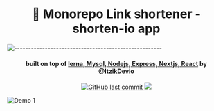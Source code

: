 <h1 align="center">
  <!-- <a href="https://tripletview.herokuapp.com/"><img src="https://github.com/ItzikGabay/ItzikGabay/blob/main/Triplet%20(1).png?raw=true" alt="logo" width="200"></a> -->
   🎫 Monorepo Link shortener - shorten-io app
  <br>
</h1>

![-----------------------------------------------------](https://raw.githubusercontent.com/andreasbm/readme/master/assets/lines/rainbow.png)

<h4 align="center">built on top of <a href="https://tripletview.herokuapp.com/" target="_blank">lerna, Mysql, Nodejs, Express, Nextjs, React</a> by <a href="https://yelp-camp-live.herokuapp.com" target="_blank">@ItzikDevio</a></h4>

<p align="center">
  <a href="#">
<img alt="GitHub last commit" src="https://img.shields.io/github/last-commit/itzikgabay/find-your-place">
  </a>
  <a href="#">
    <img src="https://img.shields.io/github/package-json/v/itzikgabay/find-your-place">
  </a>
</p>

<img alt="Demo 1" src="https://github.com/ItzikGabay/images-folder-for-projects/blob/main/monorepo-links-shorten.png?raw=true">
